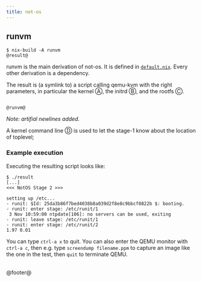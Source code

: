 ```yaml
---
title: not-os
---
```


## runvm

```
$ nix-build -A runvm
@result@
```

runvm is the main derivation of not-os. It is defined in
[`default.nix`](default.html). Every other derivation is a dependency.

The result is (a symlink to) a script calling qemu-kvm with the right
parameters, in particular the kernel &#x24B6;, the initrd &#x24B7;, and the
rootfs &#x24B8;.

<pre><code>
@runvm@
</code></pre>

*Note: artifial newlines added.*

A kernel command line &#x24B9; is used to let the stage-1 know about the
location of toplevel;


### Example execution

Executing the resulting script looks like:

```
$ ./result
[...]
<<< NotOS Stage 2 >>>

setting up /etc...
- runit: $Id: 25da3b86f7bed4038b8a039d2f8e8c9bbcf0822b $: booting.
- runit: enter stage: /etc/runit/1
 3 Nov 10:59:00 ntpdate[106]: no servers can be used, exiting
- runit: leave stage: /etc/runit/1
- runit: enter stage: /etc/runit/2
1.97 0.01
```

You can type `ctrl-a x` to quit. You can also enter the QEMU monitor with
`ctrl-a c`, then e.g. type `screendump filename.ppm` to capture an image like
the one in the test, then `quit` to terminate QEMU.



<br />
@footer@
